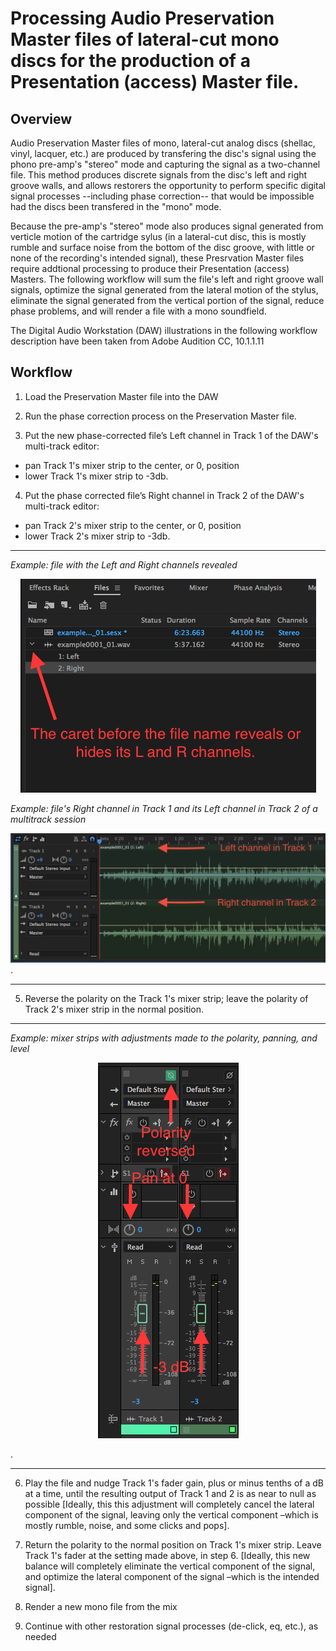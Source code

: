 # Processing Audio Preservation Master files of lateral-cut mono discs for the production of a Presentation (access) Master file.
  
## Overview
Audio Preservation Master files of mono, lateral-cut analog discs (shellac, vinyl, lacquer, etc.) are produced by transfering the disc's signal using the phono pre-amp's "stereo" mode and capturing the signal as a two-channel file.  This method produces discrete signals from the disc's left and right groove walls, and allows restorers the opportunity to perform specific digital signal processes --including phase correction-- that would be impossible had the discs been transfered in the "mono" mode.  

Because the pre-amp's "stereo" mode also produces signal generated from verticle motion of the cartridge sylus (in a lateral-cut disc, this is mostly rumble and surface noise from the bottom of the disc groove, with little or none of the recording's intended signal), these Presrvation Master files require addtional processing to produce their Presentation (access) Masters. The following workflow will sum the file's left and right groove wall signals, optimize the signal generated from the lateral motion of the stylus, eliminate the signal generated from the vertical portion of the signal, reduce phase problems, and will render a file with a mono soundfield.

The Digital Audio Workstation (DAW) illustrations in the following workflow description have been taken from Adobe Audition CC, 10.1.1.11  

## Workflow

1)	Load the Preservation Master file into the DAW

2)	Run the phase correction process on the Preservation Master file.    

3)	Put the new phase-corrected file’s Left channel in Track 1 of the DAW's multi-track editor:  

* pan Track 1's mixer strip to the center, or 0, position  
* lower Track 1's mixer strip to -3db.

4)	Put the phase corrected file’s Right channel in Track 2 of the DAW's multi-track editor:

* pan Track 2's mixer strip to the center, or 0, position  
* lower Track 2's mixer strip to -3db.  
  
  
---
*Example: file with the Left and Right channels revealed*

<p align="center"><img src="MonoDisc_1.JPG" /></p>


    
*Example: file's Right channel in Track 1 and its Left channel in Track 2 of a multitrack session*    

![tracks 1 and 2](MonoDisc_2a.jpg). 

---
5)	Reverse the polarity on the Track 1's mixer strip; leave the polarity of Track 2's mixer strip in the normal position.  

---

*Example: mixer strips with adjustments made to the polarity, panning, and level*   


<p align="center"><img src="MonoDisc_3.JPG" /></p>.  

---

6)	Play the file and nudge Track 1's fader gain, plus or minus tenths of a dB at a time, until the resulting output of Track 1 and 2 is as near to null as possible [Ideally, this this adjustment will completely cancel the lateral component of the signal, leaving only the vertical component –which is mostly rumble, noise, and some clicks and pops].

7)	Return the polarity to the normal position on Track 1's mixer strip.  Leave Track 1's fader at the setting made above, in step 6. [Ideally, this new balance will completely eliminate the vertical component of the signal, and optimize the lateral component of the signal –which is the intended signal].

8)	Render a new mono file from the mix

9)	Continue with other restoration signal processes (de-click, eq, etc.), as needed
